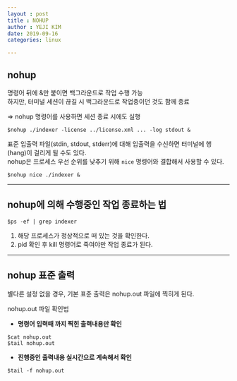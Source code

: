 ```yaml
---
layout : post
title : NOHUP
author : YEJI KIM
date: 2019-09-16
categories: linux

---
```


## nohup

명령어 뒤에 &만 붙이면 백그라운드로 작업 수행 가능  
하지만, 터미널 세션이 끊길 시 백그라운드로 작업중이던 것도 함께 종료

=> nohup 명령어를 사용하면 세션 종료 시에도 실행  

```
$nohup ./indexer -license ../license.xml ... -log stdout &
```

표준 입출력 파일(stdin, stdout, stderr)에 대해 입출력을 수신하면 터미널에 행(hang)이 걸리게 될 수도 있다.  
nohup은 프로세스 우선 순위를 낮추기 위해 `nice` 명령어와 결합해서 사용할 수 있다. 
```
$nohup nice ./indexer &
```

---

## nohup에 의해 수행중인 작업 종료하는 법
```
$ps -ef | grep indexer
```
1) 해당 프로세스가 정상적으로 떠 있는 것을 확인한다.
2) pid 확인 후 kill 명령어로 죽여야만 작업 종료가 된다.  

---

## nohup 표준 출력
별다른 설정 없을 경우, 기본 표준 출력은 nohup.out 파일에 찍히게 된다.  

nohup.out 파일 확인법  

- **명령어 입력때 까지 찍힌 출력내용만 확인**
```
$cat nohup.out 
$tail nohup.out
```
- **진행중인 출력내용 실시간으로 계속해서 확인**
```
$tail -f nohup.out
```


